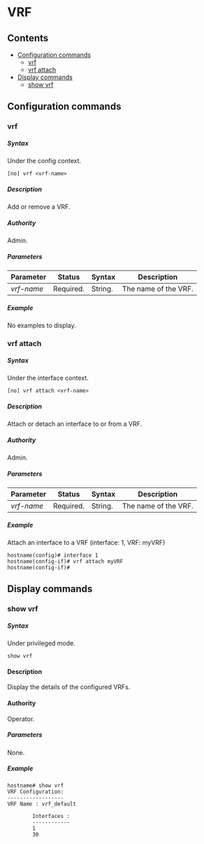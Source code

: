# VRF

## Contents
- [Configuration commands](#configuration-commands)
	- [vrf](#vrf)
	- [vrf attach](#vrf-attach)
- [Display commands](#display-commands)
	- [show vrf](#show-vrf)

## Configuration commands

###  vrf

##### Syntax
Under the config context.

`[no] vrf <vrf-name>`

##### Description
Add or remove a VRF.

##### Authority
Admin.

##### Parameters
| Parameter | Status   | Syntax| Description          |
|-----------|----------|-| ---------------------|
| *vrf-name*  | Required. | String. | The name of the VRF. |

##### Example
No examples to display.

###  vrf attach

##### Syntax
Under the interface context.

`[no] vrf attach <vrf-name>`

##### Description
Attach or detach an interface to or from a VRF.

##### Authority
Admin.

##### Parameters
| Parameter | Status   | Syntax| Description          |
|-----------|----------|-| ---------------------|
| *vrf-name*  | Required. | String. | The name of the VRF. |

##### Example
Attach an interface to a VRF (interface: 1, VRF: myVRF)
```
hostname(config)# interface 1
hostname(config-if)# vrf attach myVRF
hostname(config-if)#
```

## Display commands

### show vrf

##### Syntax
Under privileged mode.

`show vrf`

#### Description
Display the details of the configured VRFs.

#### Authority
Operator.

##### Parameters

None.

##### Example
```
hostname# show vrf
VRF Configuration:
------------------
VRF Name : vrf_default

        Interfaces :
        ------------
		1
        30
```
